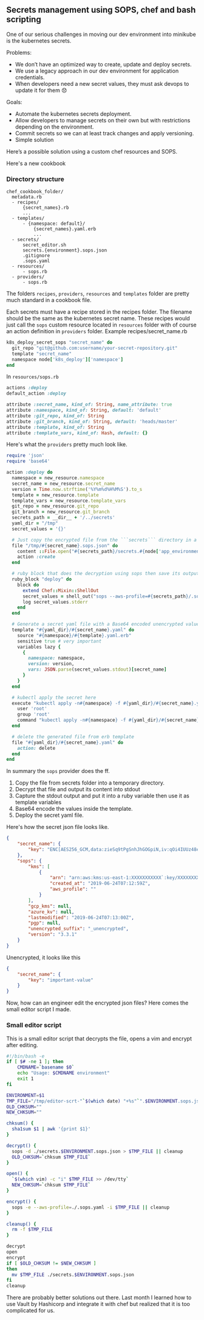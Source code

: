 ## Secrets management using SOPS, chef and bash scripting

One of our serious challenges in moving our dev environment into minikube is the kubernetes secrets.

Problems:
- We don’t have an optimized way to create, update and deploy secrets.
- We use a legacy approach in our dev environment for application credentials.
- When developers need a new secret values, they must ask devops to update it for them :disappointed:

Goals:
- Automate the kubernetes secrets deployment.
- Allow developers to manage secrets on their own but with restrictions depending on the environment.
- Commit secrets so we can at least track changes and apply versioning.
- Simple solution

Here’s a possible solution using a custom chef resources and SOPS.

Here's a new cookbook
### Directory structure
```
chef_cookbook_folder/
  metadata.rb
  - recipes/
      {secret_names}.rb
      ...
  - templates/
      - {namespace: default}/
          {secret_names}.yaml.erb
          ...
  - secrets/
      secret_editor.sh
      secrets.{environment}.sops.json
      .gitignore
      .sops.yaml
  - resources/
      - sops.rb
  - providers/
      - sops.rb
```

The folders ```recipes```, ```providers```, ```resources``` and ```templates``` folder are pretty much standard in a cookbook file.

Each secrets must have a recipe stored in the recipes folder. The filename should be the same as the kubernetes secret name. These recipes would just call the ```sops``` custom resource located in ```resources``` folder with of course an action definition in ```providers``` folder.
Example recipes/secret_name.rb
```ruby
k8s_deploy_secret_sops "secret_name" do
  git_repo "git@github.com:username/your-secret-repository.git"
  template "secret_name"
  namespace node['k8s_deploy']['namespace']
end
```

In ```resources/sops.rb```
```ruby
actions :deploy
default_action :deploy

attribute :secret_name, kind_of: String, name_attribute: true
attribute :namespace, kind_of: String, default: 'default'
attribute :git_repo, kind_of: String
attribute :git_branch, kind_of: String, default: 'heads/master'
attribute :template, kind_of: String
attribute :template_vars, kind_of: Hash, default: {}
```

Here's what the ```providers``` pretty much look like.
```ruby
require 'json'
require 'base64'

action :deploy do
  namespace = new_resource.namespace
  secret_name = new_resource.secret_name
  version = Time.now.strftime('%Y%m%d%H%M%S').to_s
  template = new_resource.template
  template_vars = new_resource.template_vars
  git_repo = new_resource.git_repo
  git_branch = new_resource.git_branch
  secrets_path = __dir__ + '/../secrets'
  yaml_dir = "/tmp"
  secret_values = '{}'

  # Just copy the encrypted file from the ```secrets``` directory in a temporary directory
  file "/tmp/#{secret_name}.sops.json" do
    content ::File.open("#{secrets_path}/secrets.#{node['app_environment']}.sops.json").read
    action :create
  end

  # ruby block that does the decryption using sops then save its output into a ruby variable
  ruby_block "deploy" do
    block do
      extend Chef::Mixin::ShellOut
      secret_values = shell_out("sops --aws-profile=#{secrets_path}/.sops.yaml -d /tmp/#{secret_name}.sops.json")
      log secret_values.stderr
    end
  end

  # Generate a secret yaml file with a Base64 encoded unencrypted values and save it to /tmp folder
  template "#{yaml_dir}/#{secret_name}.yaml" do
    source "#{namespace}/#{template}.yaml.erb"
    sensitive true # very important
    variables lazy {
      {
        namespace: namespace,
        version: version,
        vars: JSON.parse(secret_values.stdout)[secret_name]
      }
    }
  end

  # kubectl apply the secret here
  execute "kubectl apply -n#{namespace} -f #{yaml_dir}/#{secret_name}.yaml" do
    user 'root'
    group 'root'
    command "kubectl apply -n#{namespace} -f #{yaml_dir}/#{secret_name}.yaml"
  end

  # delete the generated file from erb template
  file "#{yaml_dir}/#{secret_name}.yaml" do
    action: delete
  end
end
```

In summary the ```sops``` provider  does the ff.
1. Copy the file from secrets folder into a temporary directory.
2. Decrypt that file and output its content into stdout
3. Capture the stdout output and put it into a ruby variable then use it as template variables
4. Base64 encode the values inside the template.
5. Deploy the secret yaml file.

Here's how the secret json file looks like.
```json
{
	"secret_name": {
		"key": "ENC[AES256_GCM,data:zieSq9tPgSnhJhGOGpiN,iv:qOi4IUUz48e5yYjREzLfd42Emv1XqY9+bWhC/KF+d/Q=,tag:sUk+RTTGxdt0Fn7fgVCUZQ==,type:str]"
	},
	"sops": {
		"kms": [
			{
				"arn": "arn:aws:kms:us-east-1:XXXXXXXXXXX`:key/XXXXXXXXX-XXXX-XXXX-XXXX-45fc7e54e2eb",
				"created_at": "2019-06-24T07:12:59Z",
				"aws_profile": ""
			}
		],
		"gcp_kms": null,
		"azure_kv": null,
		"lastmodified": "2019-06-24T07:13:00Z",
		"pgp": null,
		"unencrypted_suffix": "_unencrypted",
		"version": "3.3.1"
	}
}
```

Unencrypted, it looks like this
```json
{
	"secret_name": {
		"key": "important-value"
	}
}
```

Now, how can an engineer edit the encrypted json files? Here comes the small editor script I made.

### Small editor script
This is a small editor script that decrypts the file, opens a vim and encrypt after editing.
```bash
#!/bin/bash -e
if [ $# -ne 1 ]; then
    CMDNAME=`basename $0`
    echo "Usage: $CMDNAME environment"
    exit 1
fi

ENVIRONMENT=$1
TMP_FILE="/tmp/editor-scrt-"`$(which date) "+%s"`".$ENVIRONMENT.sops.json"
OLD_CHKSUM=""
NEW_CHKSUM=""

chksum() {
  sha1sum $1 | awk '{print $1}'
}

decrypt() {
  sops -d ./secrets.$ENVIRONMENT.sops.json > $TMP_FILE || cleanup
  OLD_CHKSUM=`chksum $TMP_FILE`
}

open() {
  `$(which vim) -c "i" $TMP_FILE >> /dev/tty`
  NEW_CHKSUM=`chksum $TMP_FILE`
}

encrypt() {
  sops -e --aws-profile=./.sops.yaml -i $TMP_FILE || cleanup
}

cleanup() {
  rm -f $TMP_FILE
}

decrypt
open
encrypt
if [ $OLD_CHKSUM != $NEW_CHKSUM ]
then
  mv $TMP_FILE ./secrets.$ENVIRONMENT.sops.json
fi
cleanup
```

There are probably better solutions out there. Last month I learned how to use Vault by Hashicorp and integrate it with chef but realized that it is too complicated for us.

